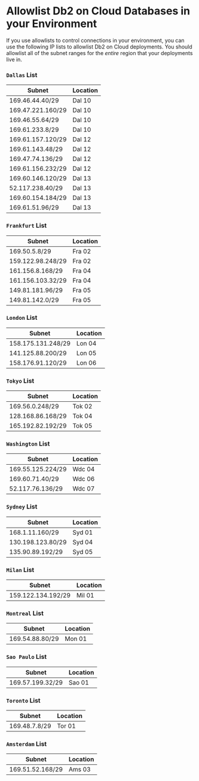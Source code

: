 # Allowlist Db2 on Cloud Databases in your Environment

If you use allowlists to control connections in your environment, you can use the following IP lists to allowlist Db2 on Cloud deployments. You should allowlist all of the subnet ranges for the _entire_ region that your deployments live in.

### `Dallas` List
Subnet | Location
-- | --
169.46.44.40/29 | Dal 10
169.47.221.160/29| Dal 10
169.46.55.64/29 | Dal 10
169.61.233.8/29 | Dal 10
169.61.157.120/29 | Dal 12
169.61.143.48/29 | Dal 12
169.47.74.136/29 | Dal 12
169.61.156.232/29 | Dal 12
169.60.146.120/29 | Dal 13
52.117.238.40/29 | Dal 13
169.60.154.184/29 | Dal 13
169.61.51.96/29 | Dal 13



### `Frankfurt` List
Subnet | Location
-- | --
169.50.5.8/29 | Fra 02
159.122.98.248/29 | Fra 02
161.156.8.168/29 | Fra 04
161.156.103.32/29 | Fra 04
149.81.181.96/29 | Fra 05
149.81.142.0/29 | Fra 05


### `London` List
Subnet | Location
-- | --
158.175.131.248/29 | Lon 04
141.125.88.200/29 | Lon 05
158.176.91.120/29 | Lon 06



### `Tokyo` List
Subnet | Location
-- | --
169.56.0.248/29 | Tok 02
128.168.86.168/29 | Tok 04
165.192.82.192/29 | Tok 05

### `Washington` List
Subnet | Location
-- | --
169.55.125.224/29 | Wdc 04
169.60.71.40/29 | Wdc 06
52.117.76.136/29 | Wdc 07


### `Sydney` List
Subnet | Location
-- | --
168.1.11.160/29 | Syd 01
130.198.123.80/29 | Syd 04
135.90.89.192/29 | Syd 05

### `Milan` List
Subnet | Location
-- | --
159.122.134.192/29 | Mil 01

### `Montreal` List
Subnet | Location
-- | --
169.54.88.80/29 | Mon 01


### `Sao Paulo` List
Subnet | Location
-- | --
169.57.199.32/29 | Sao 01


### `Toronto` List
Subnet | Location
-- | --
169.48.7.8/29 | Tor 01


### `Amsterdam` List
Subnet | Location
-- | --
169.51.52.168/29 | Ams 03